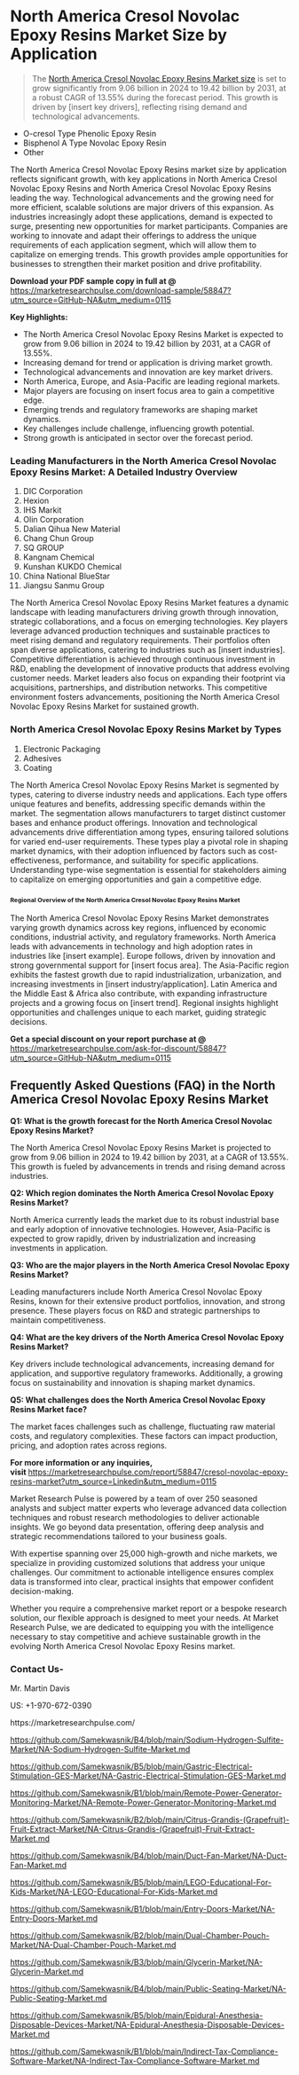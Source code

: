 <h1>North America Cresol Novolac Epoxy Resins Market&nbsp;Size by Application</h1><blockquote><p>The <a href="https://marketresearchpulse.com/download-sample/58847?utm_source=GitHub-NA&amp;utm_medium=0115">North America Cresol Novolac Epoxy Resins Market size</a> is set to grow significantly from 9.06 billion in 2024 to 19.42 billion by 2031, at a robust CAGR of 13.55% during the forecast period. This growth is driven by [insert key drivers], reflecting rising demand and technological advancements.</p></blockquote><ul><li>O-cresol Type Phenolic Epoxy Resin<li> Bisphenol A Type Novolac Epoxy Resin<li> Other</li></ul><p>The North America Cresol Novolac Epoxy Resins market size by application reflects significant growth, with key applications in North America Cresol Novolac Epoxy Resins and North America Cresol Novolac Epoxy Resins leading the way. Technological advancements and the growing need for more efficient, scalable solutions are major drivers of this expansion. As industries increasingly adopt these applications, demand is expected to surge, presenting new opportunities for market participants. Companies are working to innovate and adapt their offerings to address the unique requirements of each application segment, which will allow them to capitalize on emerging trends. This growth provides ample opportunities for businesses to strengthen their market position and drive profitability.</p><p><strong>Download your PDF sample copy in full at @ </strong><a href="https://marketresearchpulse.com/download-sample/58847?utm_source=GitHub-NA&amp;utm_medium=0115">https://marketresearchpulse.com/download-sample/58847?utm_source=GitHub-NA&amp;utm_medium=0115</a></p><p><strong>Key Highlights: </strong></p><ul><li>The North America Cresol Novolac Epoxy Resins Market is expected to grow from 9.06 billion in 2024 to 19.42 billion by 2031, at a CAGR of 13.55%.</li><li>Increasing demand for trend or application is driving market growth.</li><li>Technological advancements and innovation are key market drivers.</li><li>North America, Europe, and Asia-Pacific are leading regional markets.</li><li>Major players are focusing on insert focus area to gain a competitive edge.</li><li>Emerging trends and regulatory frameworks are shaping market dynamics.</li><li>Key challenges include challenge, influencing growth potential.</li><li>Strong growth is anticipated in sector over the forecast period.</li></ul><h3>Leading Manufacturers in the North America Cresol Novolac Epoxy Resins Market: A Detailed Industry Overview</h3><ol><li>DIC Corporation</li><li>Hexion</li><li>IHS Markit</li><li>Olin Corporation</li><li>Dalian Qihua New Material</li><li>Chang Chun Group</li><li>SQ GROUP</li><li>Kangnam Chemical</li><li>Kunshan KUKDO Chemical</li><li>China National BlueStar</li><li>Jiangsu Sanmu Group</li></ol><div class="flex max-w-full flex-col flex-grow"><div class="min-h-8 text-message flex w-full flex-col items-end gap-2 whitespace-normal break-words [.text-message+&amp;]:mt-5" dir="auto" data-message-author-role="assistant" data-message-id="fd8432e4-4910-450d-b182-61b7bfb0a01f" data-message-model-slug="gpt-4o"><div class="flex w-full flex-col gap-1 empty:hidden first:pt-[3px]"><div class="markdown prose w-full break-words dark:prose-invert light"><p>The North America Cresol Novolac Epoxy Resins Market features a dynamic landscape with leading manufacturers driving growth through innovation, strategic collaborations, and a focus on emerging technologies. Key players leverage advanced production techniques and sustainable practices to meet rising demand and regulatory requirements. Their portfolios often span diverse applications, catering to industries such as [insert industries]. Competitive differentiation is achieved through continuous investment in R&amp;D, enabling the development of innovative products that address evolving customer needs. Market leaders also focus on expanding their footprint via acquisitions, partnerships, and distribution networks. This competitive environment fosters advancements, positioning the North America Cresol Novolac Epoxy Resins Market for sustained growth.</p></div></div></div></div><h3>North America Cresol Novolac Epoxy Resins Market by Types</h3><ol><li>Electronic Packaging<li> Adhesives<li> Coating</li></ol><div class="flex max-w-full flex-col flex-grow"><div class="min-h-8 text-message flex w-full flex-col items-end gap-2 whitespace-normal break-words [.text-message+&amp;]:mt-5" dir="auto" data-message-author-role="assistant" data-message-id="084470be-0bb7-4664-bddf-5156b4f41249" data-message-model-slug="gpt-4o-mini"><div class="flex w-full flex-col gap-1 empty:hidden first:pt-[3px]"><div class="markdown prose w-full break-words dark:prose-invert light"><p>The North America Cresol Novolac Epoxy Resins Market is segmented by types, catering to diverse industry needs and applications. Each type offers unique features and benefits, addressing specific demands within the market. The segmentation allows manufacturers to target distinct customer bases and enhance product offerings. Innovation and technological advancements drive differentiation among types, ensuring tailored solutions for varied end-user requirements. These types play a pivotal role in shaping market dynamics, with their adoption influenced by factors such as cost-effectiveness, performance, and suitability for specific applications. Understanding type-wise segmentation is essential for stakeholders aiming to capitalize on emerging opportunities and gain a competitive edge.</p></div></div></div></div><h3><span style="font-size: 11px;">Regional Overview of the North America Cresol Novolac Epoxy Resins Market</span></h3><div class="flex max-w-full flex-col flex-grow"><div class="min-h-8 text-message flex w-full flex-col items-end gap-2 whitespace-normal break-words [.text-message+&amp;]:mt-5" dir="auto" data-message-author-role="assistant" data-message-id="e9038762-ce64-4e30-91c9-9bd413514231" data-message-model-slug="gpt-4o-mini"><div class="flex w-full flex-col gap-1 empty:hidden first:pt-[3px]"><div class="markdown prose w-full break-words dark:prose-invert light"><p>The North America Cresol Novolac Epoxy Resins Market demonstrates varying growth dynamics across key regions, influenced by economic conditions, industrial activity, and regulatory frameworks. North America leads with advancements in technology and high adoption rates in industries like [insert example]. Europe follows, driven by innovation and strong governmental support for [insert focus area]. The Asia-Pacific region exhibits the fastest growth due to rapid industrialization, urbanization, and increasing investments in [insert industry/application]. Latin America and the Middle East &amp; Africa also contribute, with expanding infrastructure projects and a growing focus on [insert trend]. Regional insights highlight opportunities and challenges unique to each market, guiding strategic decisions.</p></div></div></div></div><p><strong>Get a special discount on your report purchase at @ </strong><a href="https://marketresearchpulse.com/ask-for-discount/58847?utm_source=GitHub-NA&amp;utm_medium=0115">https://marketresearchpulse.com/ask-for-discount/58847?utm_source=GitHub-NA&amp;utm_medium=0115</a></p><h2>Frequently Asked Questions (FAQ) in the North America Cresol Novolac Epoxy Resins Market</h2><p><strong>Q1: What is the growth forecast for the North America Cresol Novolac Epoxy Resins Market?</strong></p><p>The North America Cresol Novolac Epoxy Resins Market is projected to grow from 9.06 billion in 2024 to 19.42 billion by 2031, at a CAGR of 13.55%. This growth is fueled by advancements in trends and rising demand across industries.</p><p><strong>Q2: Which region dominates the North America Cresol Novolac Epoxy Resins Market?</strong></p><p>North America currently leads the market due to its robust industrial base and early adoption of innovative technologies. However, Asia-Pacific is expected to grow rapidly, driven by industrialization and increasing investments in application.</p><p><strong>Q3: Who are the major players in the North America Cresol Novolac Epoxy Resins Market?</strong></p><p>Leading manufacturers include North America Cresol Novolac Epoxy Resins, known for their extensive product portfolios, innovation, and strong presence. These players focus on R&amp;D and strategic partnerships to maintain competitiveness.</p><p><strong>Q4: What are the key drivers of the North America Cresol Novolac Epoxy Resins Market?</strong></p><p>Key drivers include technological advancements, increasing demand for application, and supportive regulatory frameworks. Additionally, a growing focus on sustainability and innovation is shaping market dynamics.</p><p><strong>Q5: What challenges does the North America Cresol Novolac Epoxy Resins Market face?</strong></p><p>The market faces challenges such as challenge, fluctuating raw material costs, and regulatory complexities. These factors can impact production, pricing, and adoption rates across regions.</p><p><strong>For more information or any inquiries, visit&nbsp;</strong><a href="https://marketresearchpulse.com/report/58847/cresol-novolac-epoxy-resins-market?utm_source=Linkedin&utm_medium=0115">https://marketresearchpulse.com/report/58847/cresol-novolac-epoxy-resins-market?utm_source=Linkedin&utm_medium=0115</a></p><p>Market Research Pulse is powered by a team of over 250 seasoned analysts and subject matter experts who leverage advanced data collection techniques and robust research methodologies to deliver actionable insights. We go beyond data presentation, offering deep analysis and strategic recommendations tailored to your business goals.</p><p>With expertise spanning over 25,000 high-growth and niche markets, we specialize in providing customized solutions that address your unique challenges. Our commitment to actionable intelligence ensures complex data is transformed into clear, practical insights that empower confident decision-making.</p><p>Whether you require a comprehensive market report or a bespoke research solution, our flexible approach is designed to meet your needs. At Market Research Pulse, we are dedicated to equipping you with the intelligence necessary to stay competitive and achieve sustainable growth in the evolving North America Cresol Novolac Epoxy Resins market.</p><h3><strong>Contact Us-</strong></h3><p>Mr. Martin Davis</p><p>US: +1-970-672-0390</p><p>https://marketresearchpulse.com/</p><p><a href="https://github.com/Samekwasnik/B4/blob/main/Sodium-Hydrogen-Sulfite-Market/NA-Sodium-Hydrogen-Sulfite-Market.md">https://github.com/Samekwasnik/B4/blob/main/Sodium-Hydrogen-Sulfite-Market/NA-Sodium-Hydrogen-Sulfite-Market.md</a></p><p><a href="https://github.com/Samekwasnik/B5/blob/main/Gastric-Electrical-Stimulation-GES-Market/NA-Gastric-Electrical-Stimulation-GES-Market.md">https://github.com/Samekwasnik/B5/blob/main/Gastric-Electrical-Stimulation-GES-Market/NA-Gastric-Electrical-Stimulation-GES-Market.md</a></p><p><a href="https://github.com/Samekwasnik/B1/blob/main/Remote-Power-Generator-Monitoring-Market/NA-Remote-Power-Generator-Monitoring-Market.md">https://github.com/Samekwasnik/B1/blob/main/Remote-Power-Generator-Monitoring-Market/NA-Remote-Power-Generator-Monitoring-Market.md</a></p><p><a href="https://github.com/Samekwasnik/B2/blob/main/Citrus-Grandis-(Grapefruit)-Fruit-Extract-Market/NA-Citrus-Grandis-(Grapefruit)-Fruit-Extract-Market.md">https://github.com/Samekwasnik/B2/blob/main/Citrus-Grandis-(Grapefruit)-Fruit-Extract-Market/NA-Citrus-Grandis-(Grapefruit)-Fruit-Extract-Market.md</a></p><p><a href="https://github.com/Samekwasnik/B4/blob/main/Duct-Fan-Market/NA-Duct-Fan-Market.md">https://github.com/Samekwasnik/B4/blob/main/Duct-Fan-Market/NA-Duct-Fan-Market.md</a></p><p><a href="https://github.com/Samekwasnik/B5/blob/main/LEGO-Educational-For-Kids-Market/NA-LEGO-Educational-For-Kids-Market.md">https://github.com/Samekwasnik/B5/blob/main/LEGO-Educational-For-Kids-Market/NA-LEGO-Educational-For-Kids-Market.md</a></p><p><a href="https://github.com/Samekwasnik/B1/blob/main/Entry-Doors-Market/NA-Entry-Doors-Market.md">https://github.com/Samekwasnik/B1/blob/main/Entry-Doors-Market/NA-Entry-Doors-Market.md</a></p><p><a href="https://github.com/Samekwasnik/B2/blob/main/Dual-Chamber-Pouch-Market/NA-Dual-Chamber-Pouch-Market.md">https://github.com/Samekwasnik/B2/blob/main/Dual-Chamber-Pouch-Market/NA-Dual-Chamber-Pouch-Market.md</a></p><p><a href="https://github.com/Samekwasnik/B3/blob/main/Glycerin-Market/NA-Glycerin-Market.md">https://github.com/Samekwasnik/B3/blob/main/Glycerin-Market/NA-Glycerin-Market.md</a></p><p><a href="https://github.com/Samekwasnik/B4/blob/main/Public-Seating-Market/NA-Public-Seating-Market.md">https://github.com/Samekwasnik/B4/blob/main/Public-Seating-Market/NA-Public-Seating-Market.md</a></p><p><a href="https://github.com/Samekwasnik/B5/blob/main/Epidural-Anesthesia-Disposable-Devices-Market/NA-Epidural-Anesthesia-Disposable-Devices-Market.md">https://github.com/Samekwasnik/B5/blob/main/Epidural-Anesthesia-Disposable-Devices-Market/NA-Epidural-Anesthesia-Disposable-Devices-Market.md</a></p><p><a href="https://github.com/Samekwasnik/B1/blob/main/Indirect-Tax-Compliance-Software-Market/NA-Indirect-Tax-Compliance-Software-Market.md">https://github.com/Samekwasnik/B1/blob/main/Indirect-Tax-Compliance-Software-Market/NA-Indirect-Tax-Compliance-Software-Market.md</a></p>
